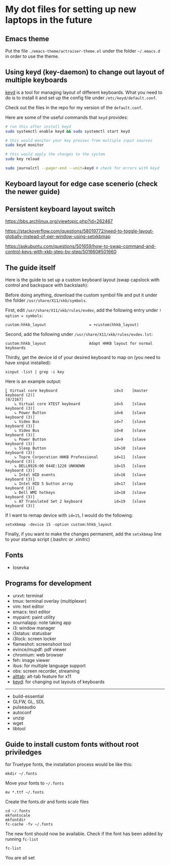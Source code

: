 # My dot files for setting up new laptops in the future

## Emacs theme

Put the file `./emacs-theme/actraiser-theme.el` under the folder `~/.emacs.d` in order to use the theme.

## Using keyd (key-daemon) to change out layout of multiple keyboards

[keyd](https://github.com/rvaiya/keyd) is a tool for managing layout of different keyboards. What you need to do is to install it and set up the config file under `/etc/keyd/default.conf`.

Check out the files in the repo for my version of the `default.conf`.

Here are some of the useful commands that `keyd` provides:

```bash
# run this after install keyd
sudo systemctl enable keyd && sudo systemctl start keyd

# this would monitor your key presses from multiple input sources
sudo keyd monitor 

# this would apply the changes to the system
sudo key reload 

sudo journalctl --pager-end --unit=keyd # check for errors with keyd
```

## Keyboard layout for edge case scenerio (check the newer guide)

## Persistent keyboard layout switch

https://bbs.archlinux.org/viewtopic.php?id=262467

https://stackoverflow.com/questions/58019772/need-to-toggle-layout-globally-instead-of-per-window-using-setxkbmap

https://askubuntu.com/questions/501659/how-to-swap-command-and-control-keys-with-xkb-step-by-step/501660#501660

## The guide itself

Here is the guide to set up a custom keyboard layout (swap capslock with control and backspace with backslash):

Before doing anything, download the custom symbol file and put it under the folder `/usr/share/X11/xkb/symbols`.

First, edit `/usr/share/X11/xkb/rules/evdev`, add the following entry under `! option = symbols`:

```
custom:hhkb_layout                   = +custom(hhkb_layout)
```

Second, add the following under `/usr/share/X11/xkb/rules/evdev.lst`:

```
custom:hhkb_layout                   Adapt HHKB layout for normal keyboards
```

Thirdly, get the device id of your desired keyboard to map on (you need to have xinput installed):

```
xinput -list | grep -i key
```

Here is an example output:

```
⎣ Virtual core keyboard                         id=3    [master keyboard (2)]                                                              [0/2167]
    ↳ Virtual core XTEST keyboard               id=5    [slave  keyboard (3)]
    ↳ Power Button                              id=6    [slave  keyboard (3)]
    ↳ Video Bus                                 id=7    [slave  keyboard (3)]
    ↳ Video Bus                                 id=8    [slave  keyboard (3)]
    ↳ Power Button                              id=9    [slave  keyboard (3)]
    ↳ Sleep Button                              id=10   [slave  keyboard (3)]
    ↳ Topre Corporation HHKB Professional       id=11   [slave  keyboard (3)]
    ↳ DELL0926:00 044E:1220 UNKNOWN             id=15   [slave  keyboard (3)]
    ↳ Intel HID events                          id=16   [slave  keyboard (3)]
    ↳ Intel HID 5 button array                  id=17   [slave  keyboard (3)]
    ↳ Dell WMI hotkeys                          id=18   [slave  keyboard (3)]
    ↳ AT Translated Set 2 keyboard              id=19   [slave  keyboard (3)]
```

If I want to remap device with `id=15`, I would do the following:

```
setxkbmap -device 15 -option custom:hhkb_layout
```

Finally, if you want to make the changes permanent, add the `setxkbmap` line to your startup script (.bashrc or .xinitrc)

## Fonts

- Iosevka

## Programs for development

- urxvt:        terminal
- tmux:         terminal overlay (multiplexer)
- vim:          text editor
- emacs:        text editor
- mypaint:      paint utility
- xournalapp:   note taking app
- i3:           window manager
- i3status:     statusbar
- i3lock:       screen locker
- flameshot:    screenshoot tool
- evince/mupdf: pdf viewer
- chromium:     web browser
- feh:          image viewer
- ibus:         for multiple language support
- obs:          screen recorder, streaming
- [alttab](https://github.com/sagb/alttab): alt-tab feature for x11
- [keyd](https://github.com/rvaiya/keyd): for changing out layouts of keyboards

---

- build-essential
- GLFW, GL, SDL
- pulseaudio
- autoconf
- unzip
- wget
- libtool

## Guide to install custom fonts without root priviledges

for Truetype fonts, the installation process would be like this:

```
mkdir ~/.fonts
```

Move your fonts to `~/.fonts`

```
mv *.ttf ~/.fonts
```

Create the fonts.dir and fonts scale files

```
cd ~/.fonts
mkfontscale
mkfontdir
fc-cache -fv ~/.fonts
```

The new font should now be available. Check if the font has been added by running `fc-list`

```
fc-list
```

You are all set
